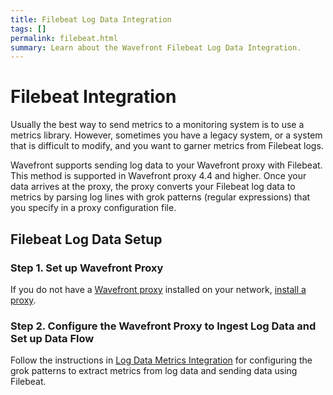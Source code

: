 ```yaml
---
title: Filebeat Log Data Integration
tags: []
permalink: filebeat.html
summary: Learn about the Wavefront Filebeat Log Data Integration.
---
```

# Filebeat Integration

Usually the best way to send metrics to a monitoring system is to use a metrics library. However, sometimes you have a legacy system, or a system that is difficult to modify, and you want to garner metrics from Filebeat logs. 

Wavefront supports sending log data to your Wavefront proxy with Filebeat. This method is supported in Wavefront proxy 4.4 and higher. Once your data arrives at the proxy, the proxy converts your Filebeat log data to metrics by parsing log lines with grok patterns (regular expressions) that you specify in a proxy configuration file.



## Filebeat Log Data Setup



### Step 1. Set up Wavefront Proxy

If you do not have a [Wavefront proxy](https://docs.wavefront.com/proxies.html) installed on your network, [install a proxy](/proxies/add).


### Step 2. Configure the Wavefront Proxy to Ingest Log Data and Set up Data Flow

Follow the instructions in [Log Data Metrics Integration](https://docs.wavefront.com/integrations_log_data.html) for configuring the grok patterns to extract metrics from log data and sending data using Filebeat.

